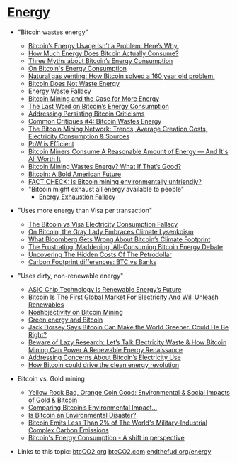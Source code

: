 # [Energy](energy)

* "Bitcoin wastes energy"
  * [Bitcoin’s Energy Usage Isn’t a Problem. Here’s Why.](https://www.swanbitcoin.com/bitcoins-energy-usage-is-not-a-problem-heres-why-by-lyn-alden/)
  * [How Much Energy Does Bitcoin Actually Consume?](https://hbr.org/2021/05/how-much-energy-does-bitcoin-actually-consume)
  * [Three Myths about Bitcoin’s Energy Consumption](https://blog.trezor.io/three-myths-about-bitcoins-energy-consumption-ef613a1f3d5)
  * [On Bitcoin's Energy Consumption](https://docsend.com/view/adwmdeeyfvqwecj2)
  * [Natural gas venting: How Bitcoin solved a 160 year old problem.](https://www.upstreamdata.ca/post/natural-gas-venting-how-bitcoin-solved-a-160-year-old-problem)
  * [Bitcoin Does Not Waste Energy](https://nakamotoinstitute.org/mempool/bitcoin-does-not-waste-energy/)
  * [Energy Waste Fallacy](https://github.com/libbitcoin/libbitcoin-system/wiki/Energy-Waste-Fallacy)
  * [Bitcoin Mining and the Case for More Energy](https://bitcoinandenergy.medium.com/bitcoin-mining-and-the-case-for-more-energy-90094ce25fac)
  * [The Last Word on Bitcoin’s Energy Consumption](https://www.coindesk.com/the-last-word-on-bitcoins-energy-consumption)
  * [Addressing Persisting Bitcoin Criticisms](https://www.fidelitydigitalassets.com/articles/addressing-bitcoin-criticisms)
  * [Common Critiques #4: Bitcoin Wastes Energy](https://casebitcoin.com/critiques/bitcoin-wastes-energy)
  * [The Bitcoin Mining Network: Trends, Average Creation Costs, Electricity Consumption & Sources](https://coinshares.com/research/bitcoin-mining-network-december-2019)
  * [PoW is Efficient](https://danhedl.medium.com/pow-is-efficient-aa3d442754d3)
  * [Bitcoin Miners Consume A Reasonable Amount of Energy — And It's All Worth It](https://bitcoinmagazine.com/business/op-ed-bitcoin-miners-consume-reasonable-amount-energy-and-its-all-worth-it)
  * [Bitcoin Mining Wastes Energy? What If That’s Good?](https://www.coindesk.com/bitcoin-mining-wastes-energy-thats-good-thing)
  * [Bitcoin: A Bold American Future](https://journal.bitcoinreserve.com/bitcoin-a-bold-american-future/)
  * [FACT CHECK: Is Bitcoin mining environmentally unfriendly?](https://blog.coinbase.com/fact-check-is-bitcoin-mining-environmentally-unfriendly-3559823af6f1)
  * "Bitcoin might exhaust all energy available to people"
    * [Energy Exhaustion Fallacy](https://github.com/libbitcoin/libbitcoin-system/wiki/Energy-Exhaustion-Fallacy)

* "Uses more energy than Visa per transaction"
  * [The Bitcoin vs Visa Electricity Consumption Fallacy](https://hackernoon.com/the-bitcoin-vs-visa-electricity-consumption-fallacy-8cf194987a50)
  * [On Bitcoin, the Gray Lady Embraces Climate Lysenkoism](https://medium.com/@nic__carter/on-bitcoin-the-gray-lady-embraces-climate-lysenkoism-a2d31e465ec0)
  * [What Bloomberg Gets Wrong About Bitcoin’s Climate Footprint](https://www.coindesk.com/what-bloomberg-gets-wrong-about-bitcoins-climate-footprint)
  * [The Frustrating, Maddening, All-Consuming Bitcoin Energy Debate](https://www.coindesk.com/frustrating-maddening-all-consuming-bitcoin-energy-debate)
  * [Uncovering The Hidden Costs Of The Petrodollar](https://bitcoinmagazine.com/culture/the-hidden-costs-of-the-petrodollar)
  * [Carbon Footprint differences: BTC vs Banks](https://medium.com/@mukeat/carbon-footprint-differences-btc-vsbanks-a5f8f0b844d0)
 
* "Uses dirty, non-renewable energy"
  * [ASIC Chip Technology is Renewable Energy’s Future](https://www.theblockcrypto.com/post/11481/asic-chip-technology-is-renewable-energys-future) 
  * [Bitcoin Is The First Global Market For Electricity And Will Unleash Renewables](https://www.citadel21.com/bitcoin-is-the-first-global-market-for-electricity-and-will-unleash-renewables)
  * [Noahbjectivity on Bitcoin Mining](https://medium.com/@nic__carter/noahbjectivity-on-bitcoin-mining-2052226310cb)
  * [Green energy and Bitcoin](https://medium.com/hackernoon/green-energy-and-bitcoin-eb7961f38382)
  * [Jack Dorsey Says Bitcoin Can Make the World Greener. Could He Be Right?](https://nymag.com/intelligencer/2021/05/jack-dorsey-says-bitcoin-is-climate-friendly-is-he-right.html)
  * [Beware of Lazy Research: Let’s Talk Electricity Waste & How Bitcoin Mining Can Power A Renewable Energy Renaissance](https://medium.com/coinshares/beware-of-lazy-research-c828c900b7d5)
  * [Addressing Concerns About Bitcoin’s Electricity Use](https://mdotbit.medium.com/addressing-concerns-about-bitcoins-electricity-use-378e0de4af42)
  * [How Bitcoin could drive the clean energy revolution](https://www.coincenter.org/how-bitcoin-could-drive-the-clean-energy-revolution/)

* Bitcoin vs. Gold mining
  * [Yellow Rock Bad, Orange Coin Good: Environmental & Social Impacts of Gold & Bitcoin](https://youtu.be/ns_I2LpeAbQ?t=26084)
  * [Comparing Bitcoin’s Environmental Impact…](https://hassmccook.medium.com/comparing-bitcoins-environmental-impact-f56b18014f64)
  * [Is Bitcoin an Environmental Disaster?](https://www.pairagraph.com/dialogue/9f0dfc47978740ebb0439efaadf23f41/2)
  * [Bitcoin Emits Less Than 2% of The World's Military-Industrial Complex Carbon Emissions](https://bitcoinmagazine.com/culture/bitcoin-vs-world-military-emissions)
  * [Bitcoin's Energy Consumption - A shift in perspective](https://dergigi.com/2018/06/10/bitcoin-s-energy-consumption/)

* Links to this topic: [btcCO2.org](http://btcco2.org) [btcCO2.com](http://btcco2.com) [endthefud.org/energy](https://endthefud.org/energy)
